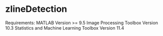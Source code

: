 # zlineDetection
Requirements: 
MATLAB Version >= 9.5 
Image Processing Toolbox Version 10.3
Statistics and Machine Learning Toolbox Version 11.4